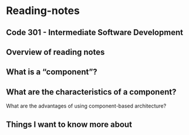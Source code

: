 # Reading-notes

## Code 301 - Intermediate Software Development

## Overview of reading notes


## What is a “component”?
## What are the characteristics of a component?

What are the advantages of using component-based architecture?

## Things I want to know more about
